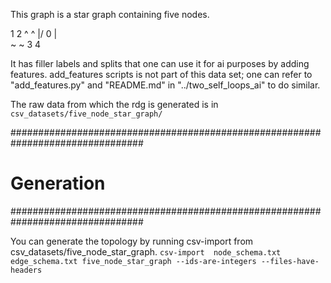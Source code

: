 This graph is a star graph containing five nodes.

1 2
^ ^
|/
0
|\
~ ~
3 4

It has filler labels and splits that one can use it for ai purposes by adding features.
add_features scripts is not part of this data set; one can refer to "add_features.py"
and "README.md" in "../two_self_loops_ai" to do similar.

The raw data from which the rdg is generated is in `csv_datasets/five_node_star_graph/`

################################################################################
# Generation
################################################################################

You can generate the topology by running csv-import from csv_datasets/five_node_star_graph.
`csv-import  node_schema.txt edge_schema.txt five_node_star_graph --ids-are-integers --files-have-headers`
